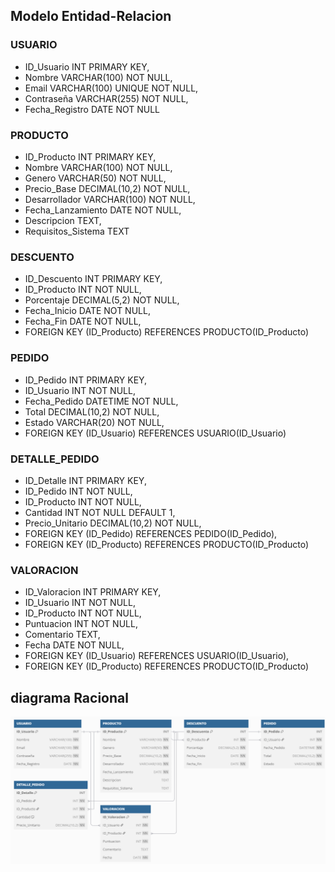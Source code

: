 ## Modelo Entidad-Relacion
### USUARIO 
  - ID_Usuario INT PRIMARY KEY,
  - Nombre VARCHAR(100) NOT NULL,
  - Email VARCHAR(100) UNIQUE NOT NULL,
  - Contraseña VARCHAR(255) NOT NULL,
  - Fecha_Registro DATE NOT NULL


### PRODUCTO 
  - ID_Producto INT PRIMARY KEY,
  - Nombre VARCHAR(100) NOT NULL,
  - Genero VARCHAR(50) NOT NULL,
  - Precio_Base DECIMAL(10,2) NOT NULL,
  - Desarrollador VARCHAR(100) NOT NULL,
  - Fecha_Lanzamiento DATE NOT NULL,
  - Descripcion TEXT,
  - Requisitos_Sistema TEXT


### DESCUENTO 
 - ID_Descuento INT PRIMARY KEY,
 - ID_Producto INT NOT NULL,
 - Porcentaje DECIMAL(5,2) NOT NULL,
 - Fecha_Inicio DATE NOT NULL,
 - Fecha_Fin DATE NOT NULL,
 - FOREIGN KEY (ID_Producto) REFERENCES PRODUCTO(ID_Producto)


### PEDIDO 
- ID_Pedido INT PRIMARY KEY,
- ID_Usuario INT NOT NULL, 
- Fecha_Pedido DATETIME NOT NULL,
- Total DECIMAL(10,2) NOT NULL,
- Estado VARCHAR(20) NOT NULL,
- FOREIGN KEY (ID_Usuario) REFERENCES USUARIO(ID_Usuario)


### DETALLE_PEDIDO 
 - ID_Detalle INT PRIMARY KEY,
 - ID_Pedido INT NOT NULL,
 - ID_Producto INT NOT NULL,
 - Cantidad INT NOT NULL DEFAULT 1,
 - Precio_Unitario DECIMAL(10,2) NOT NULL,
 - FOREIGN KEY (ID_Pedido) REFERENCES PEDIDO(ID_Pedido),
 - FOREIGN KEY (ID_Producto) REFERENCES PRODUCTO(ID_Producto)


### VALORACION 
 - ID_Valoracion INT PRIMARY KEY,
 - ID_Usuario INT NOT NULL,
 - ID_Producto INT NOT NULL,
 - Puntuacion INT NOT NULL,
 - Comentario TEXT,
 - Fecha DATE NOT NULL,
 - FOREIGN KEY (ID_Usuario) REFERENCES USUARIO(ID_Usuario),
 - FOREIGN KEY (ID_Producto) REFERENCES PRODUCTO(ID_Producto)

## diagrama Racional 


![Modelo Racional](/Practica10/assets/Screenshot%202025-04-17%20185709.png)
